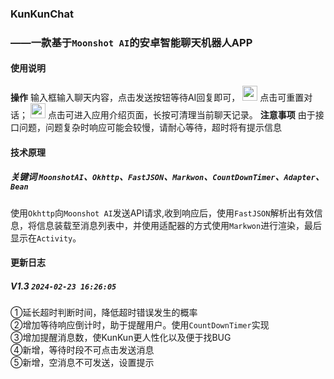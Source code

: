 ### KunKunChat
### ——一款基于`Moonshot AI`的安卓智能聊天机器人APP
#### 使用说明
**操作**
输入框输入聊天内容，点击发送按钮等待AI回复即可，
<img src="/Markdown\picture\reset.png" width="24px"> 点击可重置对话；
<img src="/Markdown\picture\other.png" width="24px"> 点击可进入应用介绍页面，长按可清理当前聊天记录。
**注意事项**
由于接口问题，问题复杂时响应可能会较慢，请耐心等待，超时将有提示信息

#### 技术原理
##### 关键词 `MoonshotAI`、`Okhttp`、`FastJSON`、`Markwon`、`CountDownTimer`、`Adapter`、`Bean`
使用`Okhttp`向`Moonshot AI`发送API请求,收到响应后，使用`FastJSON`解析出有效信息，将信息装载至消息列表中，并使用适配器的方式使用`Markwon`进行渲染，最后显示在`Activity`。

#### 更新日志
##### V1.3 `2024-02-23 16:26:05`
①延长超时判断时间，降低超时错误发生的概率\
②增加等待响应倒计时，助于提醒用户。使用`CountDownTimer`实现\
③增加提醒消息数，使KunKun更人性化以及便于找BUG\
④新增，等待时段不可点击发送消息\
⑤新增，空消息不可发送，设置提示